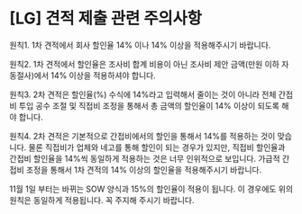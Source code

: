 # [LG] 견적 제출 관련 주의사항


원칙1. 1차 견적에서 회사 할인율 14% 이나 14% 이상을 적용해주시기 바랍니다.

원칙2. 1차 견적에서 할인율은 조사비 합계 비용이 아닌 조사비 제안 금액(만원 이하 자동절사)에서 14% 이상을 적용하셔야 합니다.

원칙3. 2차 견적은 할인율(%) 수식에 14%라고 입력해서 줄이는 것이 아니라 전체 간접비 투입 공수 조절 및 직접비 조정을 통해서 총 금액의 할인율이 14% 이상이 되도록 해야 합니다.

원칙4. 2차 견적은 기본적으로 간접비에서의 할인을 통해서 14%를 적용하는 것이 맞습니다. 물론 직접비가 업체와 네고를 통해 할인이 되는 경우가 있지만, 
직접비 할인율과 간접비 할인율을 14%씩 동일하게 적용하는 것은 너무 인위적으로 보입니다.
       가급적 간접비 조정을 통해서 1차 견적의 14% 이상의 할인율을 적용해주시기 바랍니다.

11월 1일 부터는 바뀌는 SOW 양식과 15%의 할인율이 적용이 됩니다. 이 경우에도 위의 원칙은 동일하게 적용됩니다.
꼭 주지해 주시기 바랍니다.

